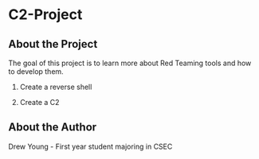 # C2-Project

## About the Project

The goal of this project is to learn more about Red Teaming tools and how to develop them.

1. Create a reverse shell

2. Create a C2

## About the Author

Drew Young - First year student majoring in CSEC

